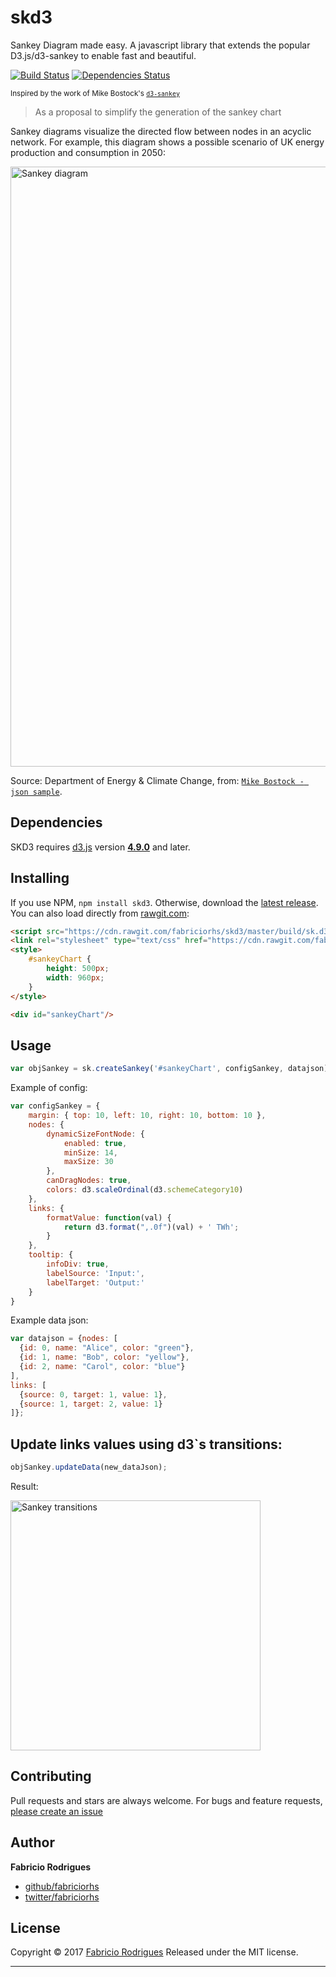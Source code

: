 # skd3
Sankey Diagram made easy. A javascript library that extends the popular D3.js/d3-sankey to enable fast and beautiful.

[![Build Status](https://travis-ci.org/FabricioRHS/skd3.svg?branch=master)](https://travis-ci.org/fabriciorhs/skd3)
[![Dependencies Status](https://david-dm.org/fabriciorhs/skd3.svg)](https://david-dm.org/fabriciorhs/skd3)

<sup>Inspired by the work of Mike Bostock's [`d3-sankey`](http://github.com/d3/d3-sankey)</sup>

>As a proposal to simplify the generation of the sankey chart

Sankey diagrams visualize the directed flow between nodes in an acyclic network. For example, this diagram shows a possible scenario of UK energy production and consumption in 2050:

<img alt="Sankey diagram" src="https://raw.githubusercontent.com/fabriciorhs/skd3/master/img/energy.png" width="960">

Source: Department of Energy & Climate Change, from: [`Mike Bostock - json sample`](https://bl.ocks.org/mbostock/ca9a0bb7ba204d12974bca90acc507c0).

## Dependencies

SKD3 requires [d3.js](http://d3js.org/) version **[4.9.0](https://github.com/d3/d3/releases/tag/v4.9.0)** and later.

## Installing

If you use NPM, `npm install skd3`. Otherwise, download the [latest release](https://github.com/fabriciorhs/skd3/releases/latest). You can also load directly from [rawgit.com](https://cdn.rawgit.com/):

```html
<script src="https://cdn.rawgit.com/fabriciorhs/skd3/master/build/sk.d3.min.js"></script>
<link rel="stylesheet" type="text/css" href="https://cdn.rawgit.com/fabriciorhs/skd3/master/build/sk.d3.min.css"  />
<style>
	#sankeyChart {
		height: 500px;
		width: 960px;
	}
</style>

<div id="sankeyChart"/>
```

## Usage

```js
var objSankey = sk.createSankey('#sankeyChart', configSankey, datajson);
```

Example of config:

```js
var configSankey = {
	margin: { top: 10, left: 10, right: 10, bottom: 10 },
	nodes: {
		dynamicSizeFontNode: {
			enabled: true,
			minSize: 14,
			maxSize: 30
		},
		canDragNodes: true,
		colors: d3.scaleOrdinal(d3.schemeCategory10)
	},
	links: {
		formatValue: function(val) {
			return d3.format(",.0f")(val) + ' TWh';
		}
	},
	tooltip: {
		infoDiv: true,
		labelSource: 'Input:',
		labelTarget: 'Output:'
	}
}
```

Example data json:

```js
var datajson = {nodes: [
  {id: 0, name: "Alice", color: "green"},
  {id: 1, name: "Bob", color: "yellow"},
  {id: 2, name: "Carol", color: "blue"}
],
links: [
  {source: 0, target: 1, value: 1},
  {source: 1, target: 2, value: 1}
]};
```

## Update links values using d3`s transitions:

```js
objSankey.updateData(new_dataJson);
```

Result:

<img alt="Sankey transitions" src="https://raw.githubusercontent.com/fabriciorhs/skd3/master/img/sankey_transitions.gif" width="400">


## Contributing

Pull requests and stars are always welcome. For bugs and feature requests, [please create an issue](https://github.com/fabriciorhs/skd3/issues/new)

## Author

**Fabricio Rodrigues**

+ [github/fabriciorhs](https://github.com/fabriciorhs)
+ [twitter/fabriciorhs](http://twitter.com/fabriciorhs)

## License

Copyright © 2017 [Fabricio Rodrigues](https://github.com/fabriciorhs)
Released under the MIT license.

***
